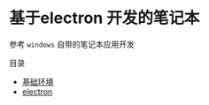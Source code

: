 # 基于electron 开发的笔记本

参考 `windows` 自带的笔记本应用开发

目录
- [基础环境](https://github.com/ArcherGrey/electron_notebook/blob/master/docs/1.md)
- [electron]()
